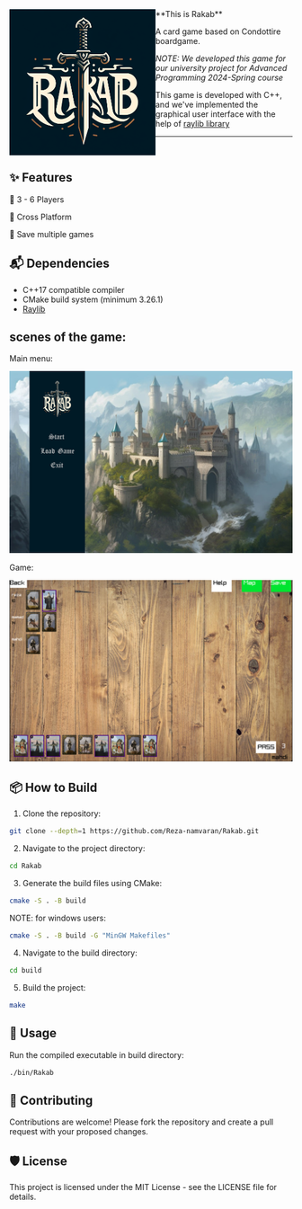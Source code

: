<img align="left" style="width:260px" src="./assets/pics/Game_logo.png" width="288px">
**This is Rakab**

A card game based on Condottire boardgame.

*NOTE: We developed this game for our university project for Advanced Programming 2024-Spring course*

This game is developed with C++, and we've implemented the graphical user interface with the help of [raylib library](https://github.com/raysan5/raylib)

---

<br>

## ✨ Features

🔹 3 - 6 Players

🔹 Cross Platform

🔹 Save multiple games

## 📬 Dependencies

- C++17 compatible compiler
- CMake build system (minimum 3.26.1)
- [Raylib](https://github.com/raysan5/raylib)

## scenes of the game:

Main menu:

![Main_Menu_Screenshot](./assets/pics/main_menu.png?raw=true)

Game:

![Game](./assets/pics/game_board.png?raw=true)

## 📦 How to Build

1. Clone the repository:

```bash
git clone --depth=1 https://github.com/Reza-namvaran/Rakab.git
```


2. Navigate to the project directory:
```bash
cd Rakab
```

3. Generate the build files using CMake:
```bash
cmake -S . -B build
```

NOTE: for windows users:
```bash
cmake -S . -B build -G "MinGW Makefiles"
```

4. Navigate to the build directory:
```bash
cd build
```

5. Build the project:
```bash
make
```

## 🏹 Usage

Run the compiled executable in build directory:
```bash
./bin/Rakab
```

## 👥 Contributing

Contributions are welcome! Please fork the repository and create a pull request with your proposed changes.

## 🛡️ License

This project is licensed under the MIT License - see the LICENSE file for details.

